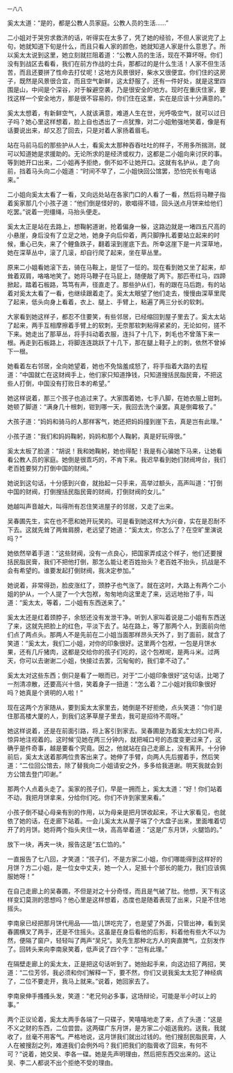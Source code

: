     一八八 

   奚太太道：“是的，都是公教人员家庭。公教人员的生活……”

   二小姐对于哭穷求救济的话，听得实在太多了，凭了她的经验，不但人家说完了上句，她就知道下旬是什么，而且只看人家的颜色，她就知道人家是什么意思了。所以奚太太说到这里，她立刻就拦阻着道：“公教人员的生活，现在不算坏呀。你们没有到战区去看看，我们在前方作战的士兵，那都过的是什么生活！人家不但生活苦，而且还要拼了性命去打仗呢！这地方风景很好，柴水又很便宜。你们住的这房子，既然是风景很合宜，而且空气新鲜，这太舒服了。还有一件好处，就是这里四围是山，中间是个深谷，对于躲避空袭，乃是很安全的地方。现时在重庆住家，要找这样一个安全地方，那是很不容易的，你们住在这里，实在是应该十分满意的。”

   奚太太想着，有新鲜空气，人就该满意，难道人生在世，光呼吸空气，就可以过日子吗？她心里这样想着，脸上自也透出了一点犹豫，对二小姐勉强地笑着，像是有话要说出来，却又忍了回去，只是对着人家扬着眉毛。

   站在马前马后的那些护从人士，看奚太太那种吞吞吐吐的样子，不用多所揣测，就可以知道她是求援助的。无论所求的是经济或权力，这都是二小姐向来讨厌的事。等到她开口出来，二小姐再予拒绝，倒不如不让她开口。这就有名护从，走了向前，挡着马头向二小姐道：“时间不早了，二小姐快回公馆罢，恐怕完长有电话来。”

   二小姐向奚太太看了一看，又向远处站在各家门口的人看了一看，然后将马鞭子指着奚家那几个小孩子道：“他们倒是怪好的，歌唱得不错，回头送点月饼来给他们吃罢。”说着一兜缰绳，马抬头便走。

   奚太太正是站在去路上，想鞠躬道谢，抢着偏身一躲，这路边就是一堵四五尺高的小悬崖，身后没有了立足之地，她身子向后仰着，两只脚挣扎着要站立起来的时候，重心已失，来了个鲤鱼跌子，翻着滚到崖底下去。所幸这崖下是一片深草地，她在深草丛中，滚了几滚，却自行爬了起来，坐在草丛里。

   原来二小姐看她滚下去，骑在马鞍上，是怔了一怔的。现在看到她又坐了起来，却耸着双肩，咯咯地笑了。她将马鞭子在马屁上，随便敲了两下。那匹枣红马，四蹄掀起，踏着石板路，笃笃有声，径直走了。那些护从们，有的跟在马后跑，有的站着对奚太太看了一看，也继续跟着走了。奚太太眼望了他们走去，慢慢由深草里爬了起来，低头向身上看着，衣上、腿上、手臂上，粘遍了两三分长的软刺。

   大家看到她这样子，都忍不住要笑，有些邻居，已经缩回到屋子里去了。奚太太站了起来，两手互相摩擦着手臂上的软刺，无奈那软刺粘得紧紧的，无论如何，搓不下来。她走出了那草丛，将手抖动着衣服，连抖了十几下，刺毛也不曾落下来一根。再走到石板路上，将脚连连跳跃了十几下，那在腿上鞋子上的刺，依然不曾掉下一根。

   她看着左右邻居，全向她望着，她也不免恼羞成怒了，将手指着大路的去程道：“中国就亡在这财阀手上，他们家只知道挣钱，只知道搜括民脂民膏，不把这些人打倒，中国没有打败日本的希望。”

   她这样说着，那三个孩子也追过来了。大家围着她，七手八脚，在她衣服上钳刺。她顿了脚道：“满身几十根刺，钳到哪一天，我回去洗个澡罢。真是倒霉极了。”

   大孩子道：“妈妈和骑马的人那样客气，她还把妈妈撞到崖下去，真是岂有此理。”

   小孩子道：“我们和妈妈鞠躬，妈妈和那个人鞠躬，真是好玩得很。”

   奚太太板了脸道：“胡说！我和她鞠躬，她也得配！我是有心骗她下马来，让她看看公教人员的家庭。她倒是很乖巧的，不肯下来。我迟早看到她们财阀垮台，我们老百姓要努力打倒中国的财阀。”

   她说到这句话，十分感到兴奋，就抬起一只手来，高举过额头，高声叫道：“打倒中国的财阀，打倒搜括民脂民膏的财阀，打倒财阀的女儿。”

   她越叫声音越大，叫得所有忍住笑进屋子的邻居，又走了出来。

   吴春圃先生，实在也不愿和她开玩笑的。可是看到她这样大为兴奋，实在是忍耐不下去。这就先耸了两耸肩膀，老远望了她道：“奚太太，你怎么了？在空旷里演说吗？”

   她依然举着手道：“这些财阀，没有一点良心，把国家弄成这个样子，他们还要搜括民脂民膏，我们不把他打倒，那怎么能让老百姓抬头？老百姓不抬头，抗战是不会有希望的。谁要发起打倒财阀，我决定参加。”

   她说着，非常得劲，脸皮涨红了，颈脖子也气涨了。就在这时，大路上有两个二小姐的护从，一个人提了一个大包袱，匆匆地向这里走了来，远远地抬了手，叫道：“奚太太，等着，二小姐有东西送来了。”

   奚太太还是红着颈脖子，余怒还没有发泄干净。听到人家叫着说是二小姐有东西送了来，这就先把脸上的红色，平淡下去了。站在路上，等了那两个人，到面前向他们点了两点头。那两人不是先前在二小姐当面那样昂头天外了，到了面前，就含了笑道：“奚太太，我们二小姐，对你的印象很好。这里两个包袱，一包是月饼水果，还有几斤猪肉，这都是交给你的孩子们吃的，这个包袱呢，是两斗米。过两天，你可以去谢谢二小姐，快接过去罢，沉甸甸的，我们拿不动了。”

   奚太太对这些东西；倒只是看了一眼而已，对于“二小姐印象很好”这句话，比喝了一剂清凉散，还要高兴十倍，笑着身子一扭道：“怎么着？二小姐对我印象很好吗？她真是个贤明的人啦！”

   现在这两个方家随从，要到奚太太家里去，她倒是不好拒绝，点头笑道：“你们是住那高楼大厦的人，到我们这茅草屋子里去，我可是招待不周呀。”

   她这样说着，还是在前面引路，将上客引到家去。吴春圃是为着奚太太的口号声，惊异地注视着的。这时候‘见她在两三分钟内，就把喊口号的态度变更过来了，这确乎是件奇事，越是要看个究竟。因之，他就站在自己走廊上，没有离开。十分钟前后，奚太太送着那两位贵客出来了。她伸了手臂，向两人先后握着手，然后笑道：“二位回公馆去，除了替我向二小姐请安之外，多多给我道谢。明天我就会到方公馆去登门叩谢。”

   那两个人点着头走了。奚家的孩子们，早是一拥而上，奚太太道：“好！你们站着不动，我把月饼拿来，分给你们吃。你们不许到家里来看。”

   小孩子倒不疑心母亲有别的作用，以为母亲是把月饼收起来，不让大家看见，也就依了她的话，在走廊下站着。一会儿奚太太从屋子端了个大盘子出来，里面堆着切开了的月饼。她将两个指头夹住一块，高高举着道：“这是广东月饼，火腿馅的。”

   放下一块，再夹一块，报告这是“五仁馅的。”

   一直报告了七八回，才笑道：“孩子们，不是方家二小姐，你们哪能得到这样好的月饼？方二小姐，是一位女中丈夫，她一个人，足抵十个部长的能力，我们应该佩服她呀！”

   在自己走廊上的吴春圃，不但是对之十分奇怪，而且是气破了肚。他想，天下有这样变幻莫测的思想吗？他心里是这样想着，态度也是随着表现了出来，只是不住地摇头。

   李南泉已经把那月饼代用品——馅儿饼吃完了，也是望了外面，只管出神，看到吴春圃横叉了两手，还是不住摇头。这虽是在身后看他的后影，料着他有些大不以为然，便隔了窗户，轻轻叫了两声“吴兄”。吴先生那种北方人的爽直脾气，立刻发作了。回转头来向李南泉笑着，低声说了四个字：“岂有此理。”

   在隔壁走廊上的奚太太，正是把这句话听到了。她抬起手来，向这边招了两招，笑道：“二位芳邻，我必须和你们解释一下，要不然，你们又说我奚太太犯了神经病了，二位不要走开，我马上就来。”说着，她回家去了。

   李南泉伸手搔搔头发，笑道：“老兄何必多事，这场辩论，可能是半小时以上的事。”

   两个正议论着，奚太太两手各端了一只碟子，笑嘻嘻地走了来，点了头道：“这是不义之财的东西，二位尝尝。这两碟广东月饼，是方家二小姐送我的。送我，我就收了，丝毫不用客气。严格地说，这月饼我们就出过钱的。他们搜刮民脂民膏，人人在被搜刮之列，难道我们会例外吗？我们把我们的脂膏收了回来，有何不可？”说着，她交吴、李各一碟。她是先声明理由，然后把东西交出来的。这让吴、李二人都说不出个拒绝不受的理由。

